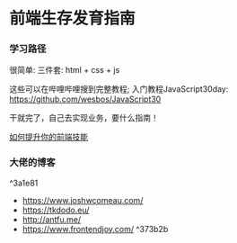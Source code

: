# 前端生存发育指南

### 学习路径

很简单: 三件套: html + css + js

这些可以在哔哩哔哩搜到完整教程;
入门教程JavaScript30day: <https://github.com/wesbos/JavaScript30>

干就完了，自己去实现业务，要什么指南！

[如何提升你的前端技能](https://www.frontendjoy.com/p/how-to-level-up-your-frontend-skills)

### 大佬的博客
^3a1e81
- https://www.joshwcomeau.com/
- https://tkdodo.eu/
- http://antfu.me/
- https://www.frontendjoy.com/ ^373b2b

